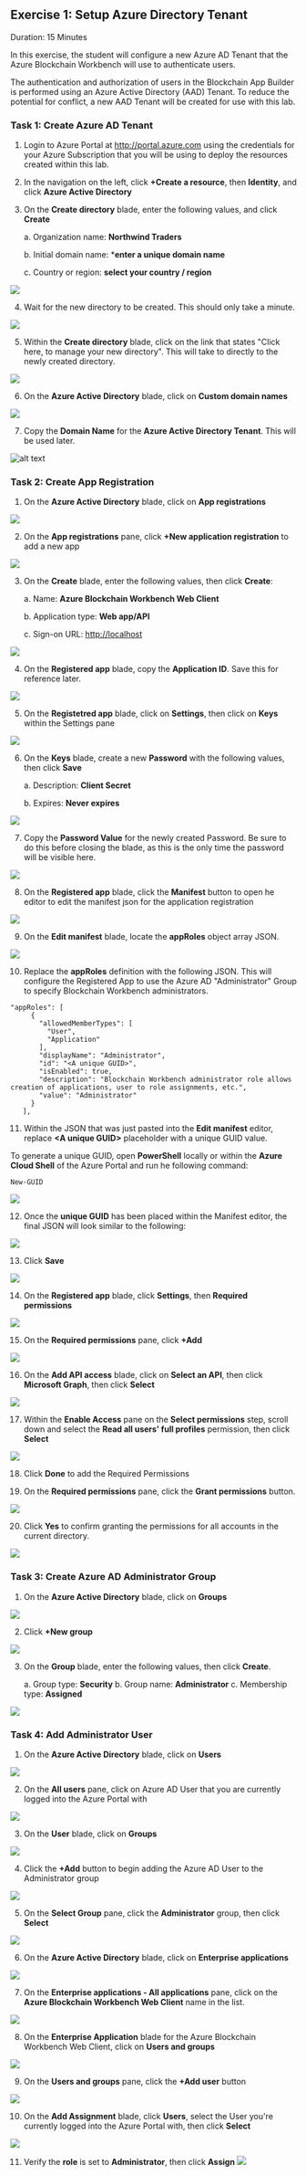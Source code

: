 ## Exercise 1: Setup Azure Directory Tenant
Duration: 15 Minutes

In this exercise, the student will configure a new Azure AD Tenant that the Azure Blockchain Workbench will use to authenticate users.

The authentication and authorization of users in the Blockchain App Builder is performed using an Azure Active Directory (AAD) Tenant. To reduce the potential for conflict, a new AAD Tenant will be created for use with this lab.

### Task 1: Create Azure AD Tenant
1. Login to Azure Portal at <http://portal.azure.com> using the credentials for your Azure Subscription that you will be using to deploy the resources created within this lab.
2. In the navigation on the left, click **+Create a resource**, then **Identity**, and click **Azure Active Directory**
3. On the **Create directory** blade, enter the following values, and click **Create**

    a.  Organization name: **Northwind Traders**
    
    b.  Initial domain name: ***enter a unique domain name**
    
    c.  Country or region: **select your country / region**
    
![](https://github.com/ceteongvanness/eventdemo/blob/master/Azure%20Blockchain%20Workshop/Image/A5.png)

4. Wait for the new directory to be created. This should only take a minute.

![](https://github.com/ceteongvanness/eventdemo/blob/master/Azure%20Blockchain%20Workshop/Image/A6.png)

5. Within the **Create directory** blade, click on the link that states "Click here, to manage your new directory". This will take to directly to the newly created directory.

![](https://github.com/ceteongvanness/eventdemo/blob/master/Azure%20Blockchain%20Workshop/Image/A7.png)

6. On the **Azure Active Directory** blade, click on **Custom domain names**

![](https://github.com/ceteongvanness/eventdemo/blob/master/Azure%20Blockchain%20Workshop/Image/A8.png)

7. Copy the **Domain Name** for the **Azure Active Directory Tenant**. This will be used later.

![alt text](https://github.com/ceteongvanness/eventdemo/blob/master/Azure%20Blockchain%20Workshop/Image/A9.png)

### Task 2: Create App Registration
1. On the **Azure Active Directory** blade, click on **App registrations**

![](https://github.com/ceteongvanness/eventdemo/blob/master/Azure%20Blockchain%20Workshop/Image/A10.png)

2. On the **App registrations** pane, click **+New application registration** to add a new app

![](https://github.com/ceteongvanness/eventdemo/blob/master/Azure%20Blockchain%20Workshop/Image/A11.png)

3. On the **Create** blade, enter the following values, then click **Create**:

	a. Name: **Azure Blockchain Workbench Web Client**
    
    b. Application type: **Web app/API**
    
    c. Sign-on URL: <http://localhost>

![](https://github.com/ceteongvanness/eventdemo/blob/master/Azure%20Blockchain%20Workshop/Image/A12.png)

4. On the **Registered app** blade, copy the **Application ID**. Save this for reference later.

![](https://github.com/ceteongvanness/eventdemo/blob/master/Azure%20Blockchain%20Workshop/Image/A13.png)

5. On the **Registetred app** blade, click on **Settings**, then click on **Keys** within the Settings pane

![](https://github.com/ceteongvanness/eventdemo/blob/master/Azure%20Blockchain%20Workshop/Image/A14.png)

6. On the **Keys** blade, create a new **Password** with the following values, then click **Save**

	a. Description: **Client Secret**
    
    b. Expires: **Never expires**

![](https://github.com/ceteongvanness/eventdemo/blob/master/Azure%20Blockchain%20Workshop/Image/A15.png)

7. Copy the **Password Value** for the newly created Password. Be sure to do this before closing the blade, as this is the only time the password will be visible here.

![](https://github.com/ceteongvanness/eventdemo/blob/master/Azure%20Blockchain%20Workshop/Image/A16.png)

8. On the **Registered app** blade, click the **Manifest** button to open he editor to edit the manifest json for the application registration

![](https://github.com/ceteongvanness/eventdemo/blob/master/Azure%20Blockchain%20Workshop/Image/A17.png)

9. On the **Edit manifest** blade, locate the **appRoles** object array JSON.

![](https://github.com/ceteongvanness/eventdemo/blob/master/Azure%20Blockchain%20Workshop/Image/A18.png)

10. Replace the **appRoles** definition with the following JSON. This will configure the Registered App to use the Azure AD "Administrator" Group to specify Blockchain Workbench administrators.
```
"appRoles": [
     {
       "allowedMemberTypes": [
         "User",
         "Application"
       ],
       "displayName": "Administrator",
       "id": "<A unique GUID>",
       "isEnabled": true,
       "description": "Blockchain Workbench administrator role allows creation of applications, user to role assignments, etc.",
       "value": "Administrator"
     }
   ],
```
11. Within the JSON that was just pasted into the **Edit manifest** editor, replace **<A unique GUID\>** placeholder with a unique GUID value.

To generate a unique GUID, open **PowerShell** locally or within the **Azure Cloud Shell** of the Azure Portal and run he following command:
```
New-GUID
```

![](https://github.com/ceteongvanness/eventdemo/blob/master/Azure%20Blockchain%20Workshop/Image/A19.png)

12. Once the **unique GUID** has been placed within the Manifest editor, the final JSON will look similar to the following:

![](https://github.com/ceteongvanness/eventdemo/blob/master/Azure%20Blockchain%20Workshop/Image/A20.png)

13. Click **Save**

![](https://github.com/ceteongvanness/eventdemo/blob/master/Azure%20Blockchain%20Workshop/Image/A21.png)

14. On the **Registered app** blade, click **Settings**, then **Required permissions**

![](https://github.com/ceteongvanness/eventdemo/blob/master/Azure%20Blockchain%20Workshop/Image/A22.png)

15. On the **Required permissions** pane, click **+Add**

![](https://github.com/ceteongvanness/eventdemo/blob/master/Azure%20Blockchain%20Workshop/Image/A23.png)

16. On the **Add API access** blade, click on **Select an API**, then click **Microsoft Graph**, then click **Select**

![](https://github.com/ceteongvanness/eventdemo/blob/master/Azure%20Blockchain%20Workshop/Image/A24.png)

17. Within the **Enable Access** pane on the **Select permissions** step, scroll down and select the **Read all users' full profiles** permission, then click **Select**

![](https://github.com/ceteongvanness/eventdemo/blob/master/Azure%20Blockchain%20Workshop/Image/A25.png)

18. Click **Done** to add the Required Permissions

19. On the **Required permissions** pane, click the **Grant permissions** button.

![](https://github.com/ceteongvanness/eventdemo/blob/master/Azure%20Blockchain%20Workshop/Image/A26.png)

20. Click **Yes** to confirm granting the permissions for all accounts in the current directory.

![](https://github.com/ceteongvanness/eventdemo/blob/master/Azure%20Blockchain%20Workshop/Image/A27.png)

### Task 3: Create Azure AD Administrator Group
1. On the **Azure Active Directory** blade, click on **Groups**

![](https://github.com/ceteongvanness/eventdemo/blob/master/Azure%20Blockchain%20Workshop/Image/A28.png)

2. Click **+New group**

![](https://github.com/ceteongvanness/eventdemo/blob/master/Azure%20Blockchain%20Workshop/Image/A29.png)


3. On the **Group** blade, enter the following values, then click **Create**.

	a. Group type: **Security**
    b. Group name: **Administrator**
    c. Membership type: **Assigned**
    
![](https://github.com/ceteongvanness/eventdemo/blob/master/Azure%20Blockchain%20Workshop/Image/A30.png)
    
 ### Task 4: Add Administrator User
 1. On the **Azure Active Directory** blade, click on **Users**
 
 ![](https://github.com/ceteongvanness/eventdemo/blob/master/Azure%20Blockchain%20Workshop/Image/A31.png)
 
 2. On the **All users** pane, click on Azure AD User that you are currently logged into the Azure Portal with
 
 ![](https://github.com/ceteongvanness/eventdemo/blob/master/Azure%20Blockchain%20Workshop/Image/A32.png)
 
 3. On the **User** blade, click on **Groups**
 
  ![](https://github.com/ceteongvanness/eventdemo/blob/master/Azure%20Blockchain%20Workshop/Image/A33.png)
  
 4. Click the **+Add** button to begin adding the Azure AD User to the Administrator group
 
 ![](https://github.com/ceteongvanness/eventdemo/blob/master/Azure%20Blockchain%20Workshop/Image/A34.png)
 
 5. On the **Select Group** pane, click the **Administrator** group, then click **Select**
 
 ![](https://github.com/ceteongvanness/eventdemo/blob/master/Azure%20Blockchain%20Workshop/Image/A35.png)
 
 6. On the **Azure Active Directory** blade, click on **Enterprise applications**
 
 ![](https://github.com/ceteongvanness/eventdemo/blob/master/Azure%20Blockchain%20Workshop/Image/A36.png)
 
 7. On the **Enterprise applications - All applications** pane, click on the **Azure Blockchain Workbench Web Client** name in the list.
 
 ![](https://github.com/ceteongvanness/eventdemo/blob/master/Azure%20Blockchain%20Workshop/Image/A37.png)

 8. On the **Enterprise Application** blade for the Azure Blockchain Workbench Web Client, click on **Users and groups**

 ![](https://github.com/ceteongvanness/eventdemo/blob/master/Azure%20Blockchain%20Workshop/Image/A38.png)
 
 9. On the **Users and groups** pane, click the **+Add user** button
 
 ![](https://github.com/ceteongvanness/eventdemo/blob/master/Azure%20Blockchain%20Workshop/Image/A39.png)

 10. On the **Add Assignment** blade, click **Users**, select the User you're currently logged into the Azure Portal with, then click **Select**

 ![](https://github.com/ceteongvanness/eventdemo/blob/master/Azure%20Blockchain%20Workshop/Image/A40.png)
 
 11. Verify the **role** is set to **Administrator**, then click **Assign**
  ![](https://github.com/ceteongvanness/eventdemo/blob/master/Azure%20Blockchain%20Workshop/Image/A41.png)
    


